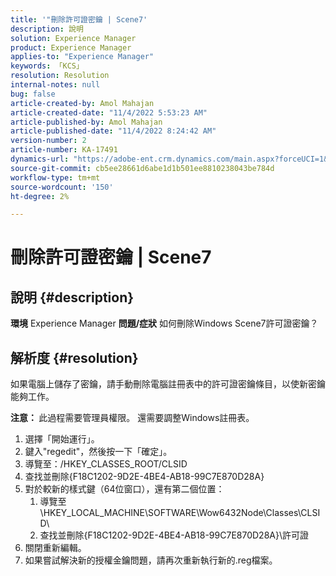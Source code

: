 ```yaml
---
title: '"刪除許可證密鑰 | Scene7'
description: 說明
solution: Experience Manager
product: Experience Manager
applies-to: "Experience Manager"
keywords: 「KCS」
resolution: Resolution
internal-notes: null
bug: false
article-created-by: Amol Mahajan
article-created-date: "11/4/2022 5:53:23 AM"
article-published-by: Amol Mahajan
article-published-date: "11/4/2022 8:24:42 AM"
version-number: 2
article-number: KA-17491
dynamics-url: "https://adobe-ent.crm.dynamics.com/main.aspx?forceUCI=1&pagetype=entityrecord&etn=knowledgearticle&id=e057a8fd-045c-ed11-9561-6045bd006704"
source-git-commit: cb5ee28661d6abe1d1b501ee8810238043be784d
workflow-type: tm+mt
source-wordcount: '150'
ht-degree: 2%

---
```


# 刪除許可證密鑰 | Scene7

## 說明 {#description}

<b>環境</b>
Experience Manager
<b>問題/症狀</b>
如何刪除Windows Scene7許可證密鑰？


## 解析度 {#resolution}


如果電腦上儲存了密鑰，請手動刪除電腦註冊表中的許可證密鑰條目，以使新密鑰能夠工作。

<b>注意： </b>此過程需要管理員權限。 還需要調整Windows註冊表。

1. 選擇「開始運行」。
2. 鍵入&quot;regedit&quot;，然後按一下「確定」。
3. 導覽至：/HKEY_CLASSES_ROOT/CLSID
4. 查找並刪除{F18C1202-9D2E-4BE4-AB18-99C7E870D28A}
5. 對於較新的樣式鍵（64位窗口），還有第二個位置：
   1. 導覽至\HKEY_LOCAL_MACHINE\SOFTWARE\Wow6432Node\Classes\CLSID\
   2. 查找並刪除{F18C1202-9D2E-4BE4-AB18-99C7E870D28A}\許可證
6. 關閉重新編輯。
7. 如果嘗試解決新的授權金鑰問題，請再次重新執行新的.reg檔案。

